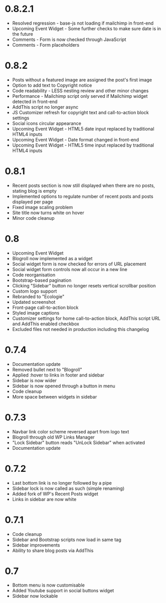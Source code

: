 # 0.8.2.1

* Resolved regression - base-js not loading if mailchimp in front-end
* Upcoming Event Widget - Some further checks to make sure date is in the future
* Comments - Form is now checked through JavaScript
* Comments - Form placeholders

# 0.8.2

* Posts without a featured image are assigned the post's first image
* Option to add text to Copyright notice
* Code readability - LESS nesting review and other minor changes
* Performance - Mailchimp script only served if Mailchimp widget detected in front-end
* AddThis script no longer async
* JS Customizer refresh for copyright text and call-to-action block settings
* Social icons circular appearance
* Upcoming Event Widget - HTML5 date input replaced by traditional HTML4 inputs
* Upcoming Event Widget - Date format changed in front-end
* Upcoming Event Widget - HTML5 time input replaced by traditional HTML4 inputs

# 0.8.1

* Recent posts section is now still displayed when there are no posts, stating blog is empty
* Implemented options to regulate number of recent posts and posts displayed per page
* Fixed image scaling problem
* Site title now turns white on hover
* Minor code cleanup

# 0.8

* Upcoming Event Widget
* Blogroll now implemented as a widget
* Social widget form is now checked for errors of URL placement
* Social widget form controls now all occur in a new line
* Code reorganisation
* Bootstrap-based pagination
* Clicking "Sidebar" button no longer resets vertical scrollbar position
* Custom logo support
* Rebranded to "Ecologie"
* Updated screenshot
* Front-page call-to-action block
* Styled image captions
* Customizer settings for home call-to-action block, AddThis script URL and AddThis enabled checkbox
* Excluded files not needed in production including this changelog

# 0.7.4

* Documentation update
* Removed bullet next to "Blogroll"
* Applied :hover to links in footer and sidebar
* Sidebar is now wider
* Sidebar is now opened through a button in menu
* Code cleanup
* More space between widgets in sidebar

# 0.7.3

* Navbar link color scheme reversed apart from logo text
* Blogroll through old WP Links Manager
* "Lock Sidebar" button reads "UnLock Sidebar" when activated
* Documentation update

# 0.7.2

* Last bottom link is no longer followed by a pipe
* Sidebar lock is now called as such (simple renaming)
* Added fork of WP's Recent Posts widget
* Links in sidebar are now white

# 0.7.1

* Code cleanup
* Sidebar and Bootstrap scripts now load in same tag
* Sidebar improvements
* Ability to share blog posts via AddThis

# 0.7

* Bottom menu is now customisable
* Added Youtube support in social buttons widget
* Sidebar now lockable